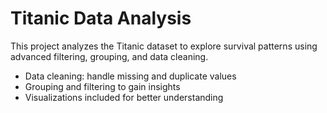 # Titanic Data Analysis

This project analyzes the Titanic dataset to explore survival patterns using advanced filtering, grouping, and data cleaning.

- Data cleaning: handle missing and duplicate values
- Grouping and filtering to gain insights
- Visualizations included for better understanding
